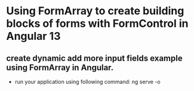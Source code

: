 # Using FormArray to create building blocks of forms with FormControl in Angular 13

## create dynamic add more input fields example using FormArray in Angular.

- run your application using following command:
  ng serve -o